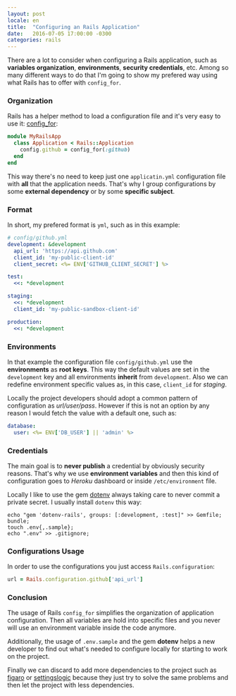 ```yaml
---
layout: post
locale: en
title:  "Configuring an Rails Application"
date:   2016-07-05 17:00:00 -0300
categories: rails
---
```


There are a lot to consider when configuring a Rails application, such as **variables organization**, **environments**, **security credentials**, etc. Among so many different ways to do that I'm going to show my prefered way using what Rails has to offer with `config_for`.

### Organization

Rails has a helper method to load a configuration file and it's very easy to use it: [config_for](http://api.rubyonrails.org/classes/Rails/Application.html#method-i-config_for):

```ruby
module MyRailsApp
  class Application < Rails::Application
    config.github = config_for(:github)
  end
end
```

This way there's no need to keep just one `applicatin.yml` configuration file with **all** that the application needs. That's why I group configurations by some **external dependency** or by some **specific subject**.

### Format

In short, my prefered format is `yml`, such as in this example:

```yml
# config/github.yml
development: &development
  api_url: 'https://api.github.com'
  client_id: 'my-public-client-id'
  client_secret: <%= ENV['GITHUB_CLIENT_SECRET'] %>

test:
  <<: *development

staging:
  <<: *development
  client_id: 'my-public-sandbox-client-id'

production:
  <<: *development
```

### Environments

In that example the configuration file `config/github.yml` use the **environments** as **root keys**. This way the default values are set in the `development` key and all environments **inherit** from `development`. Also we can redefine environment specific values as, in this case, `client_id` for *staging*.

Locally the project developers should adopt a common pattern of configuration as *url/user/pass*. However if this is not an option by any reason I would fetch the value with a default one, such as:

```yml
database:
  user: <%= ENV['DB_USER'] || 'admin' %>
```

### Credentials

The main goal is to **never publish** a credential by obviously security reasons. That's why we use **environment variables** and then this kind of configuration goes to *Heroku* dashboard or inside `/etc/environment` file.

Locally I like to use the gem [dotenv](https://github.com/bkeepers/dotenv) always taking care to never commit a private secret. I usually install `dotenv` this way:

```shell
echo "gem 'dotenv-rails', groups: [:development, :test]" >> Gemfile;
bundle;
touch .env{,.sample};
echo ".env" >> .gitignore;
```

### Configurations Usage

In order to use the configurations you just access `Rails.configuration`:

```ruby
url = Rails.configuration.github['api_url']
```

### Conclusion

The usage of Rails `config_for` simplifies the organization of application configuration. Then all variables are hold into specific files and you never will use an environment variable inside the code anymore.

Additionally, the usage of `.env.sample` and the gem **dotenv** helps a new developer to find out what's needed to configure locally for starting to work on the project.

Finally we can discard to add more dependencies to the project such as [figaro](https://github.com/laserlemon/figaro) or [settingslogic](https://github.com/settingslogic/settingslogic) because they just try to solve the same problems and then let the project with less dependencies.
